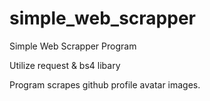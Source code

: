 # simple_web_scrapper

Simple Web Scrapper Program

Utilize request & bs4 libary

Program scrapes github profile avatar images.